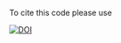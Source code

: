 To cite this code please use

[![DOI](https://zenodo.org/badge/142011800.svg)](https://zenodo.org/badge/latestdoi/142011800)
